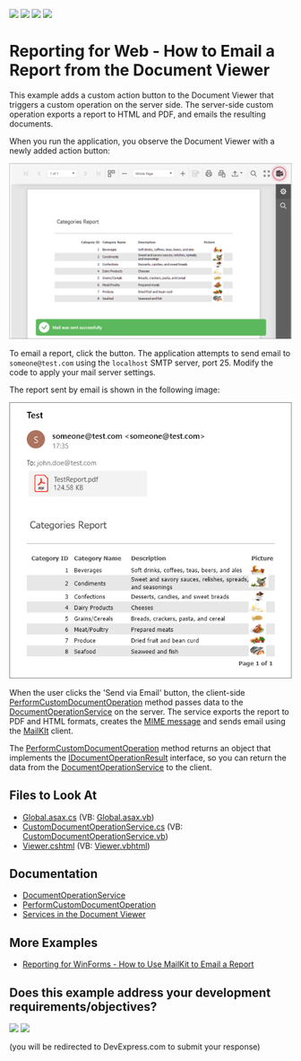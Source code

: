 <!-- default badges list -->
![](https://img.shields.io/endpoint?url=https://codecentral.devexpress.com/api/v1/VersionRange/128596979/23.1.3%2B)
[![](https://img.shields.io/badge/Open_in_DevExpress_Support_Center-FF7200?style=flat-square&logo=DevExpress&logoColor=white)](https://supportcenter.devexpress.com/ticket/details/T566760)
[![](https://img.shields.io/badge/📖_How_to_use_DevExpress_Examples-e9f6fc?style=flat-square)](https://docs.devexpress.com/GeneralInformation/403183)
[![](https://img.shields.io/badge/💬_Leave_Feedback-feecdd?style=flat-square)](#does-this-example-address-your-development-requirementsobjectives)
<!-- default badges end -->
# Reporting for Web - How to Email a Report from the Document Viewer

This example adds a custom action button to the Document Viewer that triggers a custom operation on the server side. The server-side custom operation exports a report to HTML and PDF, and emails the resulting documents.

When you run the application, you observe the Document Viewer with a newly added action button:

![Document Viewer with a Custom Button to Email a Report](Images/document-viewer-custom-button.png)


 To email a report, click the button. The application attempts to send email to `someone@test.com` using the `localhost` SMTP server, port 25. Modify the code to apply your mail server settings.

 The report sent by email is shown in the following image:

![Report Sent by Email](Images/report-sent-by-email.png)

When the user clicks the 'Send via Email' button, the client-side [PerformCustomDocumentOperation](https://docs.devexpress.com/XtraReports/js-ASPxClientWebDocumentViewer#js_aspxclientwebdocumentviewer_performcustomdocumentoperation) method passes data to the [DocumentOperationService](https://docs.devexpress.com/XtraReports/DevExpress.XtraReports.Web.WebDocumentViewer.DocumentOperationService) on the server. The service exports the report to PDF and HTML formats, creates the [MIME message](http://www.mimekit.net/docs/html/T_MimeKit_MimeMessage.htm) and sends email using the [MailKIt](https://github.com/jstedfast/MailKit) client.

The [PerformCustomDocumentOperation](https://docs.devexpress.com/XtraReports/js-ASPxClientWebDocumentViewer#js_aspxclientwebdocumentviewer_performcustomdocumentoperation) method returns an object that implements the  [IDocumentOperationResult](https://docs.devexpress.com/XtraReports/js-DevExpress.Reporting.Viewer.Utils.IDocumentOperationResult) interface, so you can return the data from the [DocumentOperationService](https://docs.devexpress.com/XtraReports/DevExpress.XtraReports.Web.WebDocumentViewer.DocumentOperationService) to the client.

## Files to Look At

* [Global.asax.cs](./CS/CustomDocumentOperationService/Global.asax.cs) (VB: [Global.asax.vb](./VB/CustomDocumentOperationService/Global.asax.vb))
* [CustomDocumentOperationService.cs](./CS/CustomDocumentOperationService/Services/CustomDocumentOperationService.cs) (VB: [CustomDocumentOperationService.vb](./VB/CustomDocumentOperationService/Services/CustomDocumentOperationService.vb))
* [Viewer.cshtml](./CS/CustomDocumentOperationService/Views/Home/Viewer.cshtml) (VB: [Viewer.vbhtml](./VB/CustomDocumentOperationService/Views/Home/Viewer.vbhtml))

## Documentation

- [DocumentOperationService](https://docs.devexpress.com/XtraReports/DevExpress.XtraReports.Web.WebDocumentViewer.DocumentOperationService)
- [PerformCustomDocumentOperation](https://docs.devexpress.com/XtraReports/js-ASPxClientWebDocumentViewer?f=DocumentOperationService#js_aspxclientwebdocumentviewer_performcustomdocumentoperation)
- [Services in the Document Viewer](https://docs.devexpress.com/XtraReports/400226/web-reporting/asp-net-mvc-reporting/document-viewer-in-asp-net-mvc-applications/customization/register-services-in-the-document-viewer)

## More Examples

- [Reporting for WinForms - How to Use MailKit to Email a Report](https://github.com/DevExpress-Examples/reporting-winforms-mailkit-email-report-pdf)

<!-- feedback -->
## Does this example address your development requirements/objectives?

[<img src="https://www.devexpress.com/support/examples/i/yes-button.svg"/>](https://www.devexpress.com/support/examples/survey.xml?utm_source=github&utm_campaign=reporting-web-mvc-email-report&~~~was_helpful=yes) [<img src="https://www.devexpress.com/support/examples/i/no-button.svg"/>](https://www.devexpress.com/support/examples/survey.xml?utm_source=github&utm_campaign=reporting-web-mvc-email-report&~~~was_helpful=no)

(you will be redirected to DevExpress.com to submit your response)
<!-- feedback end -->
